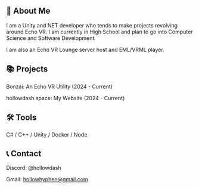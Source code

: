 ## 🚀 About Me
I am a Unity and NET developer who tends to make projects revolving around Echo VR. I am currently in High School and plan to go into Computer Science and Software Development.

I am also an Echo VR Lounge server host and EML/VRML player.

## 📚 Projects

Bonzai: An Echo VR Utility (2024 - Current)

hollowdash.space: My Website (2024 - Current)

## 🛠️ Tools

C# / C++ / Unity / Docker / Node

## 📞 Contact

Discord: @hollowdash

Gmail: hollowhyphen@gmail.com

